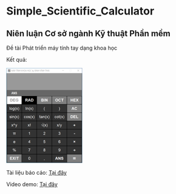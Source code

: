 # Simple_Scientific_Calculator
<h2>Niên luận Cơ sở ngành Kỹ thuật Phần mềm</h2>
<p>Đề tài Phát triển máy tính tay dạng khoa học<p>
<p>Kết quả:</p>
<img src="Project2.png" width="200"/>
<p>Tài liệu báo cáo: <a href="https://drive.google.com/file/d/1pJBAkK4ttvYaNEs2oY-Drg5Zn4SwWL4W/view?usp=sharing">Tại đây</a></p>
<p>Video demo: <a href="https://drive.google.com/file/d/1pJBAkK4ttvYaNEs2oY-Drg5Zn4SwWL4W/view?usp=sharing">Tại đây</a></p>
